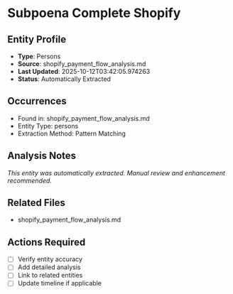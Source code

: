 # Subpoena Complete Shopify

## Entity Profile
- **Type**: Persons
- **Source**: shopify_payment_flow_analysis.md
- **Last Updated**: 2025-10-12T03:42:05.974263
- **Status**: Automatically Extracted

## Occurrences
- Found in: shopify_payment_flow_analysis.md
- Entity Type: persons
- Extraction Method: Pattern Matching

## Analysis Notes
*This entity was automatically extracted. Manual review and enhancement recommended.*

## Related Files
- shopify_payment_flow_analysis.md

## Actions Required
- [ ] Verify entity accuracy
- [ ] Add detailed analysis
- [ ] Link to related entities
- [ ] Update timeline if applicable
